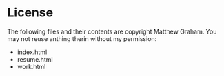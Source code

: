 License
=============

The following files and their contents are copyright Matthew Graham. 
You may not reuse anthing therin without my permission:

* index.html
* resume.html
* work.html
